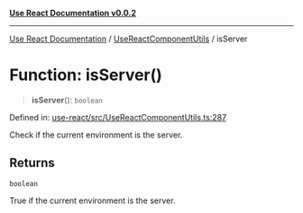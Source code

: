 [**Use React Documentation v0.0.2**](../../README.md)

***

[Use React Documentation](../../modules.md) / [UseReactComponentUtils](../README.md) / isServer

# Function: isServer()

> **isServer**(): `boolean`

Defined in: [use-react/src/UseReactComponentUtils.ts:287](https://github.com/stonemjs/use-react/blob/50c96852bd65a75b7f2a00786393fb0c90af6da8/src/UseReactComponentUtils.ts#L287)

Check if the current environment is the server.

## Returns

`boolean`

True if the current environment is the server.
